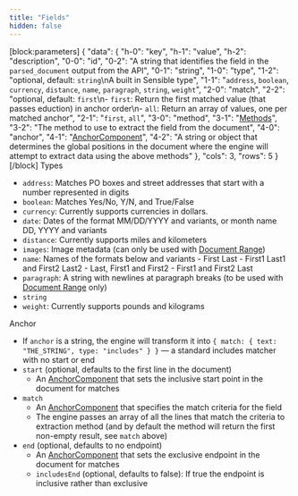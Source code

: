 ```yaml
---
title: "Fields"
hidden: false
---
```

[block:parameters]
{
  "data": {
    "h-0": "key",
    "h-1": "value",
    "h-2": "description",
    "0-0": "id",
    "0-2": "A string that identifies the field in the `parsed_document` output from the API",
    "0-1": "string",
    "1-0": "type",
    "1-2": "optional, default: `string`\nA built in Sensible type",
    "1-1": "`address`, `boolean`, `currency`, `distance`, `name`, `paragraph`, `string`, `weight`",
    "2-0": "match",
    "2-2": "optional, default: `first`\n- `first`: Return the first matched value (that passes eduction) in anchor order\n- `all`: Return an array of values, one per matched anchor",
    "2-1": "`first`, `all`",
    "3-0": "method",
    "3-1": "[Methods](doc:methods)",
    "3-2": "The method to use to extract the field from the document",
    "4-0": "anchor",
    "4-1": "[AnchorComponent](doc:anchorcomponent)",
    "4-2": "A string or object that determines the global positions in the document where the engine will attempt to extract data using the above methods"
  },
  "cols": 3,
  "rows": 5
}
[/block]
Types
- `address`: Matches PO boxes and street addresses that start with a number represented in digits
- `boolean`: Matches Yes/No, Y/N, and True/False
- `currency`: Currently supports currencies in dollars. 
- `date`: Dates of the format MM/DD/YYYY and variants, or month name DD, YYYY and variants
- `distance`: Currently supports miles and kilometers
- `images`: Image metadata (can only be used with [Document Range](doc:document-range))
- `name`: Names of the formats below and variants
                - First Last
                - First1 Last1 and First2 Last2
                - Last, First1 and First2
                - First1 and First2 Last
- `paragraph`: A string with newlines at paragraph breaks (to be used with [Document Range](doc:document-range) only)
- `string`
- `weight`: Currently supports pounds and kilograms

Anchor
- If `anchor` is a string, the engine will transform it into `{ match: { text: "THE_STRING", type: "includes" } }` — a standard includes matcher with no start or end
- `start` (optional, defaults to the first line in the document)
    - An [AnchorComponent](doc:anchorcomponent)  that sets the inclusive start point in the document for matches
- `match`
    - An [AnchorComponent](doc:anchorcomponent)  that specifies the match criteria for the field
    - The engine passes an array of all the lines that match the criteria to extraction method (and by default the method will return the first non-empty result, see `match` above)
- `end` (optional, defaults to no endpoint)
    - An [AnchorComponent](doc:anchorcomponent)  that sets the exclusive endpoint in the document for matches
    - `includesEnd` (optional, defaults to false): If true the endpoint is inclusive rather than exclusive